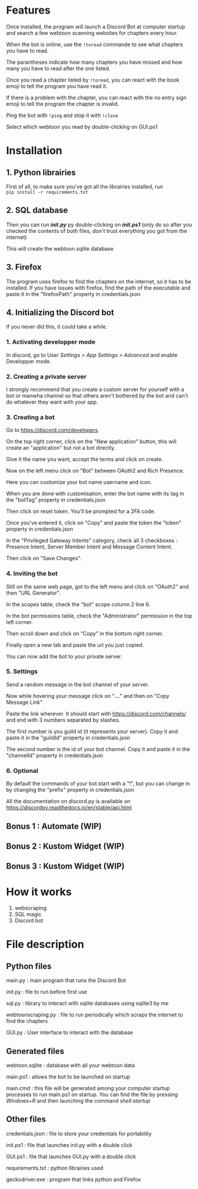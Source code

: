 # Features

Once installed, the program will launch a Discord Bot at computer startup and search a few webtoon scanning websites for chapters every hour.

When the bot is online, use the `!toread` commande to see what chapters you have to read.  

The parantheses indicate how many chapters you have missed and how many you have to read after the one listed.  

Once you read a chapter listed by `!toread`, you can react with the book emoji to tell the program you have read it.  

If there is a problem with the chapter, you can react with the no entry sign emoji to tell the program the chapter is invalid.  

Ping the bot with `!ping` and stop it with `!close`  

Select which webtoon you read by double-clicking on GUI.ps1  

# Installation
## 1. Python librairies
First of all, to make sure you've got all the librairies installed, run  
 `pip install -r requirements.txt`

## 2. SQL database
Then you can run ***init.py*** py double-clicking on ***init.ps1*** (only do so after you checked the contents of both files, don't trust everything you got from the internet)

This will create the webtoon.sqlite database

## 3. Firefox
The program uses firefox to find the chapters on the internet, so it has to be installed. If you have issues with firefox, find the path of the executable and paste it in the "firefoxPath" property in credentials.json

## 4. Initializing the Discord bot
If you never did this, it could take a while.  
### 1. Activating developper mode  
In discord, go to User *Settings > App Settings > Advanced* and enable Developper mode.

### 2. Creating a private server
I strongly recommend that you create a custom server for yourself with a bot or manwha channel so that others aren't bothered by the bot and can't do whatever they want with your app.
### 3. Creating a bot  
Go to https://discord.com/developers.  

On the top right corner, click on the "New application" button, this will create an "application" but not a bot directly.  

Give it the name you want, accept the terms and click on create.  

Now on the left menu click on "Bot" between OAuth2 and Rich Presence.  

Here you can customize your bot name username and icon.  

When you are done with customisation, enter the bot name with its tag in the "botTag" property in credentials.json  

Then click on reset token. You'll be prompted for a 2FA code.   

Once you've entered it, click on "Copy" and paste the token the "token" property in credentials.json  

In the "Privileged Gateway Intents" category, check all 3 checkboxes : Presence Intent, Server Member Intent and Message Content Intent.  

Then click on "Save Changes".  

### 4. Inviting the bot  

Still on the same web page, got to the left menu and click on "OAuth2" and then "URL Generator".  

In the scopes table, check the "bot" scope column 2 line 6.  

In the bot permissions table, check the "Administrator" permission in the top left corner.  

Then scroll down and click on "Copy" in the bottom right corner.  

Finally open a new tab and paste the url you just copied.  

You can now add the bot to your private server.  

### 5. Settings

Send a random message in the bot channel of your server.  

Now while hovering your message click on "**...**" and then on "Copy Message Link"  

Paste the link wherever. It should start with https://discord.com/channels/ and end with 3 numbers separated by slashes.  

The first number is you guild id (it represents your server). Copy it and paste it in the "guildId" property in credentials.json  

The second number is the id of your bot channel. Copy it and paste it in the "channelId" property in credentials.json  

### 6. Optional
  
By default the commands of your bot start with a "!", but you can change in by changing the "prefix" property in credentials.json

All the documentation on discord.py is available on https://discordpy.readthedocs.io/en/stable/api.html  

## Bonus 1 : Automate (WIP)
## Bonus 2 : Kustom Widget (WIP)

## Bonus 3 : Kustom Widget (WIP)

# How it works
1. webscraping
2. SQL magic
3. Discord bot
# File description
## Python files
main.py : main program that runs the Discord Bot  

init.py : file to run before first use  

sql.py : library to interact with sqlite databases using sqlite3 by *me*  

webtoonscraping.py : file to run periodically which scraps the internet to find the chapters  

GUI.py : User interface to interact with the database


## Generated files  
webtoon.sqlite : database with all your webtoon data  

main.ps1 : allows the bot to be launched on startup  

main.cmd : this file will be generated among your computer startup processes to run main.ps1 on startup. You can find the file by pressing *Windows+R* and then launching the command *shell:startup*  

## Other files
credentials.json : file to store your credentials for portability  

init.ps1 : file that launches init.py with a double click  

GUI.ps1 : file that launches GUI.py with a double click  

requirements.txt : python librairies used  

geckodriver.exe : program that links python and Firefox  

